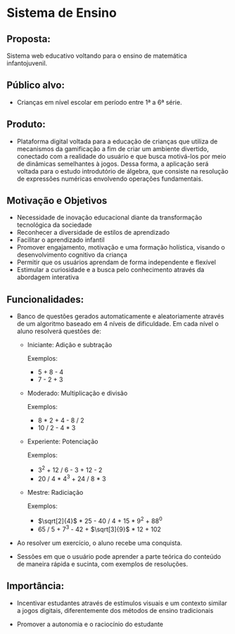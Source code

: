 # Sistema de Ensino

## Proposta:

Sistema web educativo voltando para o ensino de matemática infantojuvenil.

## Público alvo:

* Crianças em nível escolar em período entre 1ª a 6ª série.

## Produto:

* Plataforma digital voltada para a educação de crianças que utiliza de mecanismos da gamificação a fim de criar um ambiente divertido, conectado com a realidade do usuário e que busca motivá-los por meio de dinâmicas semelhantes à jogos. Dessa forma, a aplicação será voltada para o estudo introdutório de álgebra, que consiste na resolução de expressões numéricas envolvendo operações fundamentais.

## Motivação e Objetivos

* Necessidade de inovação educacional diante da transformação tecnológica da sociedade
* Reconhecer a diversidade de estilos de aprendizado
* Facilitar o aprendizado infantil
* Promover engajamento, motivação e uma formação holística, visando o desenvolvimento cognitivo da criança
* Permitir que os usuários aprendam de forma independente e flexível
* Estimular a curiosidade e a busca pelo conhecimento através da abordagem interativa

## Funcionalidades:

* Banco de questões gerados automaticamente e aleatoriamente através de um algoritmo baseado em 4 níveis de dificuldade. Em cada nível o aluno resolverá questões de:
    
    * Iniciante: Adição e subtração </p>
      Exemplos:
        * 5 + 8 - 4
        * 7 - 2 + 3
    
    * Moderado: Multiplicação e divisão </p>
      Exemplos: 
        * 8 * 2 + 4 - 8 / 2
        * 10 / 2 - 4 * 3
    
    * Experiente: Potenciação </p>
      Exemplos: 
        * 3<sup>2</sup> + 12 / 6 - 3 + 12 - 2
        * 20 / 4 * 4<sup>3</sup> + 24 / 8 * 3
    
    * Mestre: Radiciação </p>
      Exemplos: 
        * $\sqrt[2]{4}$ * 25 - 40 / 4 + 15 * 9<sup>2</sup> + 88<sup>0</sup>
        * 65 / 5 + 7<sup>3</sup> - 42 + $\sqrt[3]{9}$ * 12 + 102

* Ao resolver um exercício, o aluno recebe uma conquista.

* Sessões em que o usuário pode aprender a parte teórica do conteúdo de maneira rápida e sucinta, com exemplos de resoluções.

## Importância:

* Incentivar estudantes através de estímulos visuais e um contexto similar a jogos digitais, diferentemente dos métodos de ensino tradicionais

* Promover a autonomia e o raciocínio do estudante
